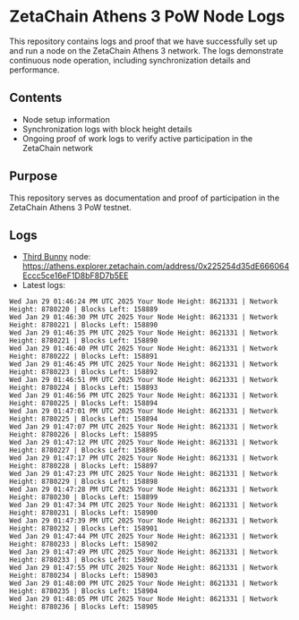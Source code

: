 # ZetaChain Athens 3 PoW Node Logs
This repository contains logs and proof that we have successfully set up and run a node on the ZetaChain Athens 3 network. The logs demonstrate continuous node operation, including synchronization details and performance.

## Contents
- Node setup information
- Synchronization logs with block height details
- Ongoing proof of work logs to verify active participation in the ZetaChain network

## Purpose
This repository serves as documentation and proof of participation in the ZetaChain Athens 3 PoW testnet.

## Logs

- [Third Bunny](https://thirdbunny.xyz/) node: https://athens.explorer.zetachain.com/address/0x225254d35dE666064Eccc5ce16eF1D8bF8D7b5EE
- Latest logs:
```
Wed Jan 29 01:46:24 PM UTC 2025 Your Node Height: 8621331 | Network Height: 8780220 | Blocks Left: 158889
Wed Jan 29 01:46:30 PM UTC 2025 Your Node Height: 8621331 | Network Height: 8780221 | Blocks Left: 158890
Wed Jan 29 01:46:35 PM UTC 2025 Your Node Height: 8621331 | Network Height: 8780221 | Blocks Left: 158890
Wed Jan 29 01:46:40 PM UTC 2025 Your Node Height: 8621331 | Network Height: 8780222 | Blocks Left: 158891
Wed Jan 29 01:46:45 PM UTC 2025 Your Node Height: 8621331 | Network Height: 8780223 | Blocks Left: 158892
Wed Jan 29 01:46:51 PM UTC 2025 Your Node Height: 8621331 | Network Height: 8780224 | Blocks Left: 158893
Wed Jan 29 01:46:56 PM UTC 2025 Your Node Height: 8621331 | Network Height: 8780225 | Blocks Left: 158894
Wed Jan 29 01:47:01 PM UTC 2025 Your Node Height: 8621331 | Network Height: 8780225 | Blocks Left: 158894
Wed Jan 29 01:47:07 PM UTC 2025 Your Node Height: 8621331 | Network Height: 8780226 | Blocks Left: 158895
Wed Jan 29 01:47:12 PM UTC 2025 Your Node Height: 8621331 | Network Height: 8780227 | Blocks Left: 158896
Wed Jan 29 01:47:17 PM UTC 2025 Your Node Height: 8621331 | Network Height: 8780228 | Blocks Left: 158897
Wed Jan 29 01:47:23 PM UTC 2025 Your Node Height: 8621331 | Network Height: 8780229 | Blocks Left: 158898
Wed Jan 29 01:47:28 PM UTC 2025 Your Node Height: 8621331 | Network Height: 8780230 | Blocks Left: 158899
Wed Jan 29 01:47:34 PM UTC 2025 Your Node Height: 8621331 | Network Height: 8780231 | Blocks Left: 158900
Wed Jan 29 01:47:39 PM UTC 2025 Your Node Height: 8621331 | Network Height: 8780232 | Blocks Left: 158901
Wed Jan 29 01:47:44 PM UTC 2025 Your Node Height: 8621331 | Network Height: 8780233 | Blocks Left: 158902
Wed Jan 29 01:47:49 PM UTC 2025 Your Node Height: 8621331 | Network Height: 8780233 | Blocks Left: 158902
Wed Jan 29 01:47:55 PM UTC 2025 Your Node Height: 8621331 | Network Height: 8780234 | Blocks Left: 158903
Wed Jan 29 01:48:00 PM UTC 2025 Your Node Height: 8621331 | Network Height: 8780235 | Blocks Left: 158904
Wed Jan 29 01:48:05 PM UTC 2025 Your Node Height: 8621331 | Network Height: 8780236 | Blocks Left: 158905
```
